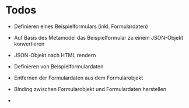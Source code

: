 # Todos

* Definieren eines Beispielformulars (inkl. Formulardaten)
* Auf Basis des Metamodel das Beispielformular zu einem JSON-Objekt konvertieren
* JSON-Objekt nach HTML rendern

* Definieren von Beispielformulardaten
* Entfernen der Formulardaten aus dem Formularobjekt
* Binding zwischen Formularobjekt und Formulardaten herstellen
* 